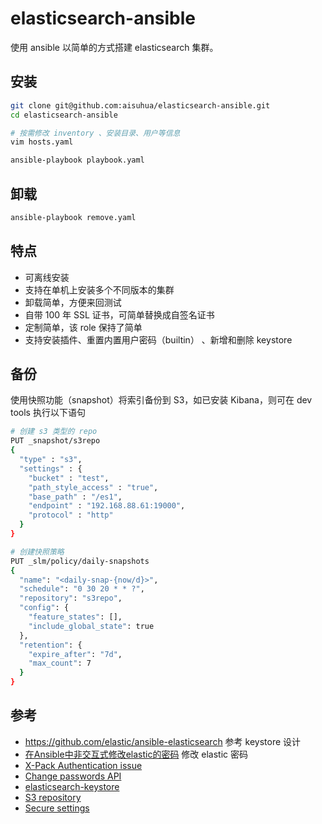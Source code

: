 # elasticsearch-ansible

使用 ansible 以简单的方式搭建 elasticsearch 集群。

## 安装

```sh
git clone git@github.com:aisuhua/elasticsearch-ansible.git
cd elasticsearch-ansible

# 按需修改 inventory 、安装目录、用户等信息
vim hosts.yaml

ansible-playbook playbook.yaml
```

## 卸载

```sh
ansible-playbook remove.yaml
```

## 特点

- 可离线安装
- 支持在单机上安装多个不同版本的集群
- 卸载简单，方便来回测试
- 自带 100 年 SSL 证书，可简单替换成自签名证书
- 定制简单，该 role 保持了简单
- 支持安装插件、重置内置用户密码（builtin） 、新增和删除 keystore

## 备份

使用快照功能（snapshot）将索引备份到 S3，如已安装 Kibana，则可在 dev tools 执行以下语句

```sh
# 创建 s3 类型的 repo
PUT _snapshot/s3repo
{
  "type" : "s3",
  "settings" : {
    "bucket" : "test",
    "path_style_access" : "true",
    "base_path" : "/es1",
    "endpoint" : "192.168.88.61:19000",
    "protocol" : "http"
  }
}

# 创建快照策略
PUT _slm/policy/daily-snapshots
{
  "name": "<daily-snap-{now/d}>",
  "schedule": "0 30 20 * * ?",
  "repository": "s3repo",
  "config": {
    "feature_states": [],
    "include_global_state": true
  },
  "retention": {
    "expire_after": "7d",
    "max_count": 7
  }
}
```

## 参考

- https://github.com/elastic/ansible-elasticsearch 参考 keystore 设计
- [在Ansible中非交互式修改elastic的密码](https://blog.csdn.net/m0_45985412/article/details/119823902) 修改 elastic 密码
- [X-Pack Authentication issue](https://discuss.elastic.co/t/x-pack-authentication-issue/121632) 
- [Change passwords API](https://www.elastic.co/guide/en/elasticsearch/reference/8.15/security-api-change-password.html)
- [elasticsearch-keystore](https://www.elastic.co/guide/en/elasticsearch/reference/current/elasticsearch-keystore.html)
- [S3 repository](https://www.elastic.co/guide/en/elasticsearch/reference/current/repository-s3.html)
- [Secure settings](https://www.elastic.co/guide/en/elasticsearch/reference/8.15/secure-settings.html)
